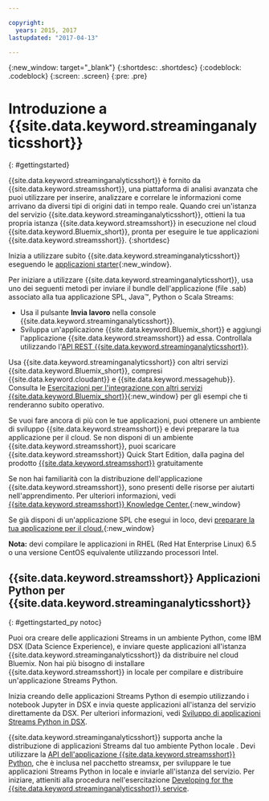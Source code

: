 ```yaml
---

copyright:
  years: 2015, 2017
lastupdated: "2017-04-13"

---
```


<!-- Attribute definitions -->
{:new_window: target="_blank"}
{:shortdesc: .shortdesc}
{:codeblock: .codeblock}
{:screen: .screen}
{:pre: .pre}


# Introduzione a {{site.data.keyword.streaminganalyticsshort}}
{: #gettingstarted}

{{site.data.keyword.streaminganalyticsshort}} è fornito da
{{site.data.keyword.streamsshort}}, una piattaforma di analisi avanzata
che puoi utilizzare per inserire, analizzare e correlare le informazioni come arrivano da diversi tipi
di origini dati in tempo reale. Quando crei un'istanza del servizio {{site.data.keyword.streaminganalyticsshort}},
ottieni la tua propria istanza {{site.data.keyword.streamsshort}} in esecuzione nel cloud
{{site.data.keyword.Bluemix_short}}, pronta per eseguire le tue applicazioni
{{site.data.keyword.streamsshort}}.
{:shortdesc}

Inizia a utilizzare subito {{site.data.keyword.streaminganalyticsshort}} eseguendo le [applicazioni starter](/docs/services/StreamingAnalytics/c_starterapps.html){:new_window}.

Per iniziare a utilizzare {{site.data.keyword.streaminganalyticsshort}}, usa uno dei seguenti metodi per inviare il bundle dell'applicazione (file .sab) associato alla tua applicazione SPL, Java™, Python o Scala Streams:
* Usa il pulsante **Invia lavoro** nella console {{site.data.keyword.streaminganalyticsshort}}.
* Sviluppa un'applicazione {{site.data.keyword.Bluemix_short}} e aggiungi l'applicazione
{{site.data.keyword.streamsshort}} ad essa. Controllala utilizzando l'[API REST {{site.data.keyword.streaminganalyticsshort}}](https://console.ng.bluemix.net/apidocs/220).


Usa {{site.data.keyword.streaminganalyticsshort}} con altri servizi {{site.data.keyword.Bluemix_short}}, compresi {{site.data.keyword.cloudant}} e {{site.data.keyword.messagehub}}. Consulta le [Esercitazioni per l'integrazione con altri servizi {{site.data.keyword.Bluemix_short}}](/docs/services/StreamingAnalytics/r_integrating_cloudant_rest.html){:new_window} per gli esempi che ti renderanno subito operativo.

Se vuoi fare ancora di più con le tue applicazioni, puoi ottenere un ambiente di sviluppo {{site.data.keyword.streamsshort}} e devi preparare la tua applicazione per il cloud. Se non disponi di un ambiente {{site.data.keyword.streamsshort}}, puoi scaricare {{site.data.keyword.streamsshort}} Quick Start Edition, dalla pagina del prodotto [{{site.data.keyword.streamsshort}}](https://www.ibm.com/analytics/us/en/technology/stream-computing/#products) gratuitamente

Se non hai familiarità con la distribuzione dell'applicazione {{site.data.keyword.streamsshort}}, sono presenti delle risorse per aiutarti nell'apprendimento. Per ulteriori informazioni, vedi [{{site.data.keyword.streamsshort}} Knowledge Center.](https://www.ibm.com/support/knowledgecenter/en/SSCRJU_4.2.0/com.ibm.streams.welcome.doc/doc/kc-homepage.html){:new_window}

Se già disponi di un'applicazione SPL che esegui in loco, devi [preparare la tua applicazione per il cloud.](https://developer.ibm.com/streamsdev/docs/getting-spl-application-ready-cloud/){:new_window}

**Nota:** devi compilare le applicazioni in RHEL (Red Hat Enterprise Linux) 6.5 o una versione CentOS equivalente utilizzando processori Intel.

## {{site.data.keyword.streamsshort}} Applicazioni Python per {{site.data.keyword.streaminganalyticsshort}}
{: #gettingstarted_py notoc}

Puoi ora creare delle applicazioni Streams in un ambiente Python, come IBM DSX (Data Science Experience), e inviare queste applicazioni all'istanza {{site.data.keyword.streaminganalyticsshort}} da distribuire nel cloud Bluemix. Non hai più bisogno di installare {{site.data.keyword.streamsshort}} in locale per compilare e distribuire un'applicazione Streams Python.

Inizia creando delle applicazioni Streams Python di esempio utilizzando i notebook Jupyter in DSX e invia queste applicazioni all'istanza del servizio direttamente da DSX. Per ulteriori informazioni, vedi [Sviluppo di applicazioni Streams Python in DSX](/docs/services/StreamingAnalytics/t_develop_apps_python.html#t_develop_python_dsx).

{{site.data.keyword.streaminganalyticsshort}} supporta anche la distribuzione di applicazioni Streams dal tuo ambiente Python locale . Devi utilizzare la [API dell'applicazione {{site.data.keyword.streamsshort}} Python](http://ibmstreams.github.io/streamsx.documentation/docs/python/python-appapi-devguide/#50-api-features), che è inclusa nel pacchetto streamsx, per sviluppare le tue applicazioni Streams Python in locale e inviarle all'istanza del servizio. Per iniziare, attieniti alla procedura nell'esercitazione [Developing for the {{site.data.keyword.streaminganalyticsshort}} service](http://ibmstreams.github.io/streamsx.documentation/docs/python/1.6/python-appapi-devguide-2a/index.html).
